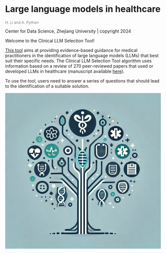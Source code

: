 # Large language models in healthcare
<p style="color: grey; font-size: 12px;">H. Li and A. Python</p>
Center for Data Science, Zhejiang University | copyright 2024


Welcome to the Clinical LLM Selection Tool! 

[This tool](https://williamlhy.github.io/Clinical-LLM-select/) aims at providing evidence-based guidance for medical practitioners in the identification of large language models (LLMs) that best suit their specific needs. 
The Clinical LLM Selection Tool algorithm uses information based on a review of 270 peer-reviewed papers that used or developed LLMs in healthcare (manuscript available [here](https://www.jmir.org/2025/1/e71916/)).

To use the tool, users need to answer a series of questions that should lead to the identification of a suitable solution. 
<p align="center">
  <img src="LLMtool.jpg" alt="Clinical LLM Decision Tree" style="max-width: 100%; height: auto;">
</p>
